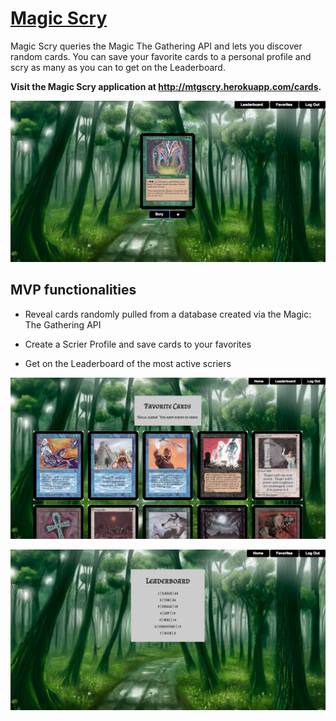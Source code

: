 # [Magic Scry](http://mtgscry.herokuapp.com/cards)

Magic Scry queries the Magic The Gathering API and lets you discover random cards. 
You can save your favorite cards to a personal profile and scry as many as you can to get on the Leaderboard.

**Visit the Magic Scry application at http://mtgscry.herokuapp.com/cards.**

![Image of Magic Scry](/public/images/magic_home.png)  
  
## MVP functionalities

* Reveal cards randomly pulled from a database created via the Magic: The Gathering API

* Create a Scrier Profile and save cards to your favorites

* Get on the Leaderboard of the most active scriers  

![Image of Magic Scry Profile](/public/images/favorites.png)  


![Image of Magic Scry Profile](/public/images/leaderboard.png)  

  
